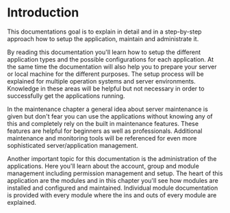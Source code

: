 # Introduction

This documentations goal is to explain in detail and in a step-by-step approach how to setup the application, maintain and administrate it.

By reading this documentation you'll learn how to setup the different application types and the possible configurations for each application. At the same time the documentation will also help you to prepare your server or local machine for the different purposes. The setup process will be explained for multiple operation systems and server environments. Knowledge in these areas will be helpful but not necessary in order to successfully get the applications running.

In the maintenance chapter a general idea about server maintenance is given but don't fear you can use the applications without knowing any of this and completely rely on the built in maintenance features. These features are helpful for beginners as well as professionals. Additional maintenance and monitoring tools will be referenced for even more sophisticated server/application management.

Another important topic for this documentation is the administration of the applications. Here you'll learn about the account, group and module management including permission management and setup. The heart of this application are the modules and in this chapter you'll see how modules are installed and configured and maintained. Individual module documentation is provided with every module where the ins and outs of every module are explained.